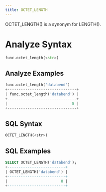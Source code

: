 ```yaml
---
title: OCTET_LENGTH
---
```


OCTET_LENGTH() is a synonym for LENGTH().

# Analyze Syntax

```python
func.octet_length(<str>)
```

## Analyze Examples

```python
func.octet_length('databend')
+-------------------------------+
| func.octet_length('databend') |
+-------------------------------+
|                             8 |
+-------------------------------+
```

## SQL Syntax

```sql
OCTET_LENGTH(<str>)
```

## SQL Examples

```sql
SELECT OCTET_LENGTH('databend');
+--------------------------+
| OCTET_LENGTH('databend') |
+--------------------------+
|                        8 |
+--------------------------+
```


